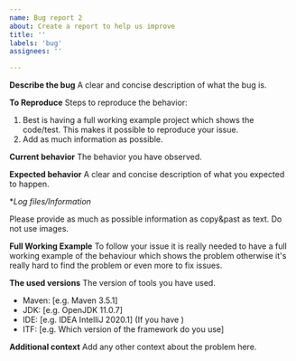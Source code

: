 ```yaml
---
name: Bug report 2
about: Create a report to help us improve
title: ''
labels: 'bug'
assignees: ''

---
```


**Describe the bug**
A clear and concise description of what the bug is.

**To Reproduce**
Steps to reproduce the behavior:

1. Best is having a full working example project which shows the code/test. This makes it possible
   to reproduce your issue.
2. Add as much information as possible.

**Current behavior**
The behavior you have observed.

**Expected behavior**
A clear and concise description of what you expected to happen.

**Log files/Information*

Please provide as much as possible information as copy&past as text.
Do not use images.


**Full Working Example**
To follow your issue it is really needed to have a full working example
of the behaviour which shows the problem otherwise it's really hard to
find the problem or even more to fix issues.

**The used versions**
The version of tools you have used.

 - Maven: [e.g. Maven 3.5.1]
 - JDK: [e.g. OpenJDK 11.0.7]
 - IDE: [e.g. IDEA IntelliJ 2020.1] (If you have )
 - ITF: [e.g. Which version of the framework do you use]

**Additional context**
Add any other context about the problem here.
